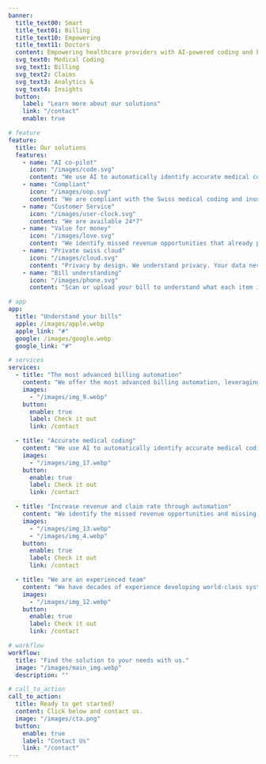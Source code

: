 ```yaml
---
banner:
  title_text00: Smart
  title_text01: Billing
  title_text10: Empowering
  title_text11: Doctors
  content: Empowering healthcare providers with AI-powered coding and billing copilots for the future of revenue and claims management.
  svg_text0: Medical Coding
  svg_text1: Billing
  svg_text2: Claims
  svg_text3: Analytics &
  svg_text4: Insights
  button:
    label: "Learn more about our solutions"
    link: "/contact"
    enable: true

# feature
feature:
  title: Our solutions
  features:
    - name: "AI co-pilot"
      icon: "/images/code.svg"
      content: "We use AI to automatically identify accurate medical coding from doctors note"
    - name: "Compliant"
      icon: "/images/oop.svg"
      content: "We are compliant with the Swiss medical coding and insurance, less time to worry team insurance claims"
    - name: "Customer Service"
      icon: "/images/user-clock.svg"
      content: "We are available 24*7"
    - name: "Value for money"
      icon: "/images/love.svg"
      content: "We identify missed revenue opportunities that already pays for the services"
    - name: "Private swiss cloud"
      icon: "/images/cloud.svg"
      content: "Privacy by design. We understand privacy. Your data never leaves Switzerland"
    - name: "Bill understanding"
      icon: "/images/phone.svg"
      content: "Scan or upload your bill to understand what each item is team."

# app
app:
  title: "Understand your bills"
  apple: /images/apple.webp
  apple_link: "#"
  google: /images/google.webp
  google_link: "#"

# services
services:
  - title: "The most advanced billing automation"
    content: "We offer the most advanced billing automation, leveraging cutting-edge technology for streamlined invoicing and payment processing, offering unparalleled efficiency and security. Intuitive interface and customizable features empower organizations to optimize their financial operations and stay ahead in the competitive business landscape with ease."
    images:
      - "/images/img_9.webp"
    button:
      enable: true
      label: Check it out
      link: /contact

  - title: "Accurate medical coding"
    content: "We use AI to automatically identify accurate medical coding. Our cutting-edge technology optimizes billing by ensuring targeted accuracy."
    images:
      - "/images/img_17.webp"
    button:
      enable: true
      label: Check it out
      link: /contact

  - title: "Increase revenue and claim rate through automation"
    content: "We identify the missed revenue opportunities and missing items in the bills. Making bills more accurate and compliant with the insurance."
    images:
      - "/images/img_13.webp"
      - "/images/img_4.webp"
    button:
      enable: true
      label: Check it out
      link: /contact

  - title: "We are an experienced team"
    content: "We have decades of experience developing world-class systems. We understand privacy, compliance and customers’s needs. We are committed to providing the best possible service to our customers."
    images:
      - "/images/img_12.webp"
    button:
      enable: true
      label: Check it out
      link: /contact

# workflow
workflow:
  title: "Find the solution to your needs with us."
  image: "/images/main_img.webp"
  description: ""

# call_to_action
call_to_action:
  title: Ready to get started?
  content: Click below and contact us.
  image: "/images/cta.png"
  button:
    enable: true
    label: "Contact Us"
    link: "/contact"
---
```

